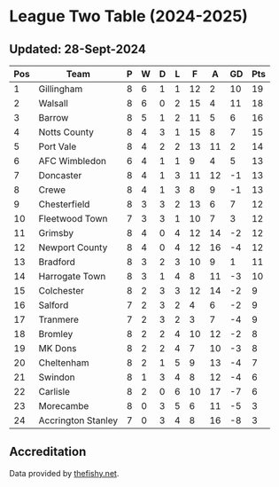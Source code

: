 # League Two Table (2024-2025)
## Updated: 28-Sept-2024

| Pos | Team | P | W | D | L | F | A | GD | Pts |
| --- | --- | --- | --- | --- | --- | --- | --- | --- | --- |
| 1 | Gillingham | 8 | 6 | 1 | 1 | 12 | 2 | 10 | 19 |
| 2 | Walsall | 8 | 6 | 0 | 2 | 15 | 4 | 11 | 18 |
| 3 | Barrow | 8 | 5 | 1 | 2 | 11 | 5 | 6 | 16 |
| 4 | Notts County | 8 | 4 | 3 | 1 | 15 | 8 | 7 | 15 |
| 5 | Port Vale | 8 | 4 | 2 | 2 | 13 | 11 | 2 | 14 |
| 6 | AFC Wimbledon | 6 | 4 | 1 | 1 | 9 | 4 | 5 | 13 |
| 7 | Doncaster | 8 | 4 | 1 | 3 | 11 | 12 | -1 | 13 |
| 8 | Crewe | 8 | 4 | 1 | 3 | 8 | 9 | -1 | 13 |
| 9 | Chesterfield | 8 | 3 | 3 | 2 | 13 | 6 | 7 | 12 |
| 10 | Fleetwood Town | 7 | 3 | 3 | 1 | 10 | 7 | 3 | 12 |
| 11 | Grimsby | 8 | 4 | 0 | 4 | 12 | 14 | -2 | 12 |
| 12 | Newport County | 8 | 4 | 0 | 4 | 12 | 16 | -4 | 12 |
| 13 | Bradford | 8 | 3 | 2 | 3 | 10 | 9 | 1 | 11 |
| 14 | Harrogate Town | 8 | 3 | 1 | 4 | 8 | 11 | -3 | 10 |
| 15 | Colchester | 8 | 2 | 3 | 3 | 12 | 14 | -2 | 9 |
| 16 | Salford | 7 | 2 | 3 | 2 | 4 | 6 | -2 | 9 |
| 17 | Tranmere | 7 | 2 | 3 | 2 | 3 | 7 | -4 | 9 |
| 18 | Bromley | 8 | 2 | 2 | 4 | 10 | 12 | -2 | 8 |
| 19 | MK Dons | 8 | 2 | 2 | 4 | 7 | 10 | -3 | 8 |
| 20 | Cheltenham | 8 | 2 | 1 | 5 | 9 | 13 | -4 | 7 |
| 21 | Swindon | 8 | 1 | 3 | 4 | 8 | 12 | -4 | 6 |
| 22 | Carlisle | 8 | 2 | 0 | 6 | 10 | 17 | -7 | 6 |
| 23 | Morecambe | 8 | 0 | 3 | 5 | 6 | 11 | -5 | 3 |
| 24 | Accrington Stanley | 7 | 0 | 3 | 4 | 8 | 16 | -8 | 3 |

## Accreditation 

Data provided by [thefishy.net](https://www.thefishy.net/).